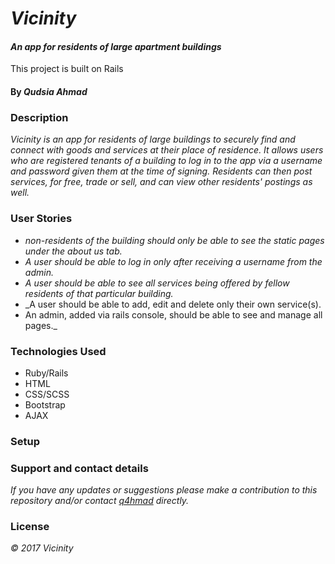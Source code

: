 # _Vicinity_

#### _An app for residents of large apartment buildings_

This project is built on Rails

#### By _Qudsia Ahmad_

### Description

_Vicinity is an app for residents of large buildings to securely find and connect with goods and services at their place of residence. It allows users who are registered tenants of a building to log in to the app via a username and password given them at the time of signing. Residents can then post services, for free, trade or sell, and can view other residents' postings as well._





### User Stories
- _non-residents of the building should only be able to see the static pages under the about us tab._
- _A user should be able to log in only after receiving a username from the admin._
- _A user should be able to see all services being offered by fellow residents of that particular building._
- _A user should be able to add, edit and delete only their own service(s).
- An admin, added via rails console, should be able to see and manage all pages._


### Technologies Used

* Ruby/Rails
* HTML
* CSS/SCSS
* Bootstrap
* AJAX


### Setup

### Support and contact details

_If you have any updates or suggestions please make a contribution to this repository and/or contact [q4hmad](q4hmad@gmail.com) directly._

### License

_© 2017 Vicinity_
